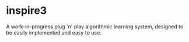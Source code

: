 # inspire3
A work-in-progress plug 'n' play algorithmic learning system, designed to be easily implemented and easy to use.
